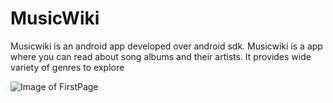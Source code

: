 # MusicWiki

Musicwiki is an android app developed over android sdk.
Musicwiki is a app where you can read about song albums and their artists. It provides wide variety of genres to explore

![Image of FirstPage](https://firebasestorage.googleapis.com/v0/b/themillennialenewspaper-c24d3.appspot.com/o/GG_app%2FFrontPage.png?alt=media&token=511d5bd9-dc40-4258-a09c-55f502fbfe7b)

